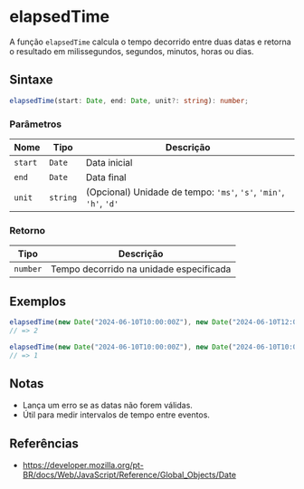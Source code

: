 # elapsedTime

A função `elapsedTime` calcula o tempo decorrido entre duas datas e retorna o resultado em milissegundos, segundos, minutos, horas ou dias.

## Sintaxe

```typescript
elapsedTime(start: Date, end: Date, unit?: string): number;
```

### Parâmetros

| Nome    | Tipo      | Descrição                                                      |
| ------- | --------- | ------------------------------------------------------------- |
| `start` | `Date`    | Data inicial                                                   |
| `end`   | `Date`    | Data final                                                     |
| `unit`  | `string`  | (Opcional) Unidade de tempo: `'ms'`, `'s'`, `'min'`, `'h'`, `'d'` |

### Retorno

| Tipo      | Descrição                                 |
| --------- | ----------------------------------------------- |
| `number`  | Tempo decorrido na unidade especificada         |

## Exemplos

```typescript
elapsedTime(new Date("2024-06-10T10:00:00Z"), new Date("2024-06-10T12:00:00Z"), 'h');
// => 2

elapsedTime(new Date("2024-06-10T10:00:00Z"), new Date("2024-06-10T10:01:00Z"), 'min');
// => 1
```

## Notas

* Lança um erro se as datas não forem válidas.
* Útil para medir intervalos de tempo entre eventos.

## Referências

* https://developer.mozilla.org/pt-BR/docs/Web/JavaScript/Reference/Global_Objects/Date